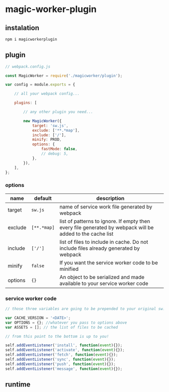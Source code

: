 # magic-worker-plugin



## instalation

```bash
npm i magicworkerplugin
```

## plugin

```js
// webpack.config.js

const MagicWorker = require('./magicworker/plugin');

var config = module.exports = {

    // all your webpack config...

    plugins: [

        // any other plugin you need...

        new MagicWorker({
            target: 'sw.js',
            exclude: ['**.*map'],
            include: ['/'],
            minify: PROD,
            options: {
                fastMode: false,
                // debug: 5,
            },
        }),
    ],
};
```

### options

name | default | description
---|---|---
target | `sw.js` | name of service work file generated by webpack
exclude | `[**.*map]` | list of patterns to ignore. If empty then every file generated by webpack will be added to the cache list
include | `['/']` | list of files to include in cache. Do not include files already generated by webpack
minify | `false` | If you want the service worker code to be minified 
options | `{}` | An object to be serialized and made available to your service worker code

### service worker code

```js
// those three variables are going to be prepended to your original sw.js by this plugin

var CACHE_VERSION = '<DATE>';
var OPTIONS = {}; //whatever you pass to options above
var ASSETS = []; // the list of files to be cached

// from this point to the bottom is up to you!

self.addEventListener('install', function(event){});
self.addEventListener('activate', function(event){});
self.addEventListener('fetch', function(event){});
self.addEventListener('sync', function(event){});
self.addEventListener('push', function(event){});
self.addEventListener('message', function(event){});
```

## runtime

